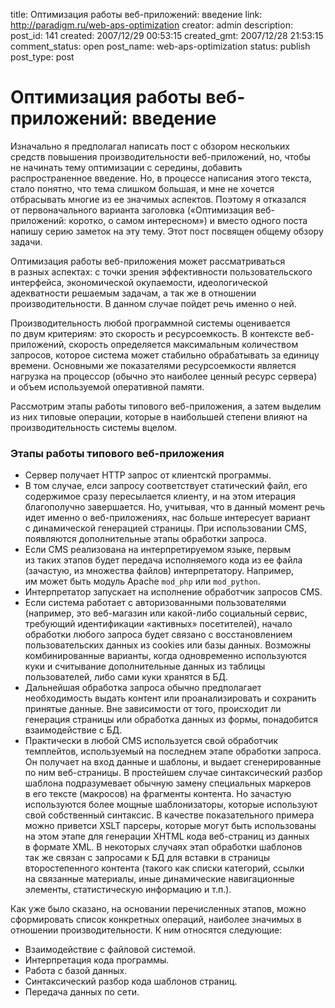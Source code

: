 title: Оптимизация работы веб-приложений: введение
link: http://paradigm.ru/web-aps-optimization
creator: admin
description: 
post_id: 141
created: 2007/12/29 00:53:15
created_gmt: 2007/12/28 21:53:15
comment_status: open
post_name: web-aps-optimization
status: publish
post_type: post

# Оптимизация работы веб-приложений: введение

Изначально я предполагал написать пост с обзором нескольких средств повышения производительности веб-приложений, но, чтобы не начинать тему оптимизации с середины, добавить распространенное введение. Но, в процессе написания этого текста, стало понятно, что тема слишком большая, и мне не хочется отбрасывать многие из ее значимых аспектов. Поэтому я отказался от первоначального варианта заголовка («Оптимизация веб-приложений: коротко, о самом интересном») и вместо одного поста напишу серию заметок на эту тему. Этот пост посвящен общему обзору задачи.

Оптимизация работы веб-приложения может рассматриваться в разных аспектах: с точки зрения эффективности пользовательского интерфейса, экономической окупаемости, идеологической адекватности решаемым задачам, а так же в отношении производительности. В данном случае пойдет речь именно о ней.

Производительность любой программной системы оценивается по двум критериям: это скорость и ресурсоемкость. В контексте веб-приложений, скорость определяется максимальным количеством запросов, которое система может стабильно обрабатывать за единицу времени. Основными же показателями ресурсоемкости является нагрузка на процессор (обычно это наиболее ценный ресурс сервера) и объем используемой оперативной памяти.

Рассмотрим этапы работы типового веб-приложения, а затем выделим из них типовые операции, которые в наибольшей степени влияют на производительность системы вцелом. 

### Этапы работы типового веб-приложения

  * Сервер получает HTTP запрос от клиентскй программы.
  * В том случае, елси запросу соответствует статический файл, его содержимое сразу пересылается клиенту, и на этом итерация благополучно завершается. Но, учитывая, что в данный момент речь идет именно о веб-приложениях, нас больше интересует вариант с динамической генерацией страницы. При использовании CMS, появляются дополнительные этапы обработки запроса.
  * Если CMS реализована на интерпретируемом языке, первым из таких этапов будет передача исполняемого кода из ее файла (зачастую, из множества файлов) интерпретатору. Например, им может быть модуль Apache `mod_php` или `mod_python`.
  * Интерпретатор запускает на исполнение обработчик запросов CMS.
  * Если система работает с авторизованными пользователями (например, это веб-магазин или какой-либо социальный сервис, требующий идентификации «активных» посетителей), начало обработки любого запроса будет связано с восстановлением пользовательских данных из cookies или базы данных. Возможны комбинированные варианты, когда одновременно используются куки и считывание дополнительные данных из таблицы пользователей, либо сами куки хранятся в БД.
  * Дальнейшая обработка запроса обычно предполагает необходимость выдать контент или проанализировать и сохранить принятые данные. Вне зависимости от того, происходит ли генерация страницы или обработка данных из формы, понадобится взаимодействие с БД.
  * Практически в любой CMS используется свой обработчик темплейтов, используемый на последнем этапе обработки запроса. Он получает на вход данные и шаблоны, и выдает сгенерированные по ним веб-страницы. В простейшем случае синтаксический разбор шаблона подразумевает обычную замену специальных маркеров в его тексте (макросов) на фрагменты контента. Но зачастую используются более мощные шаблонизаторы, которые используют свой собственный синтаксис. В качестве показательного примера можно приветси XSLT парсеры, которые могут быть использованы на этом этапе для генерации XHTML кода веб-страниц из данных в формате XML. В некоторых случаях этап обработки шаблонов так же связан с запросами к БД для вставки в страницы второстепенного контента (такого как списки категорий, ссылки на связанные материалы, иные динамические навигационные элементы, статистическую информацию и т.п.).

Как уже было сказано, на основании перечисленных этапов, можно сформировать список конкретных операций, наиболее значимых в отношении производительности. К ним относятся следующие:

  * Взаимодействие с файловой системой.
  * Интерпретация кода программы.
  * Работа с базой данных.
  * Синтаксический разбор кода шаблонов страниц.
  * Передача данных по сети.